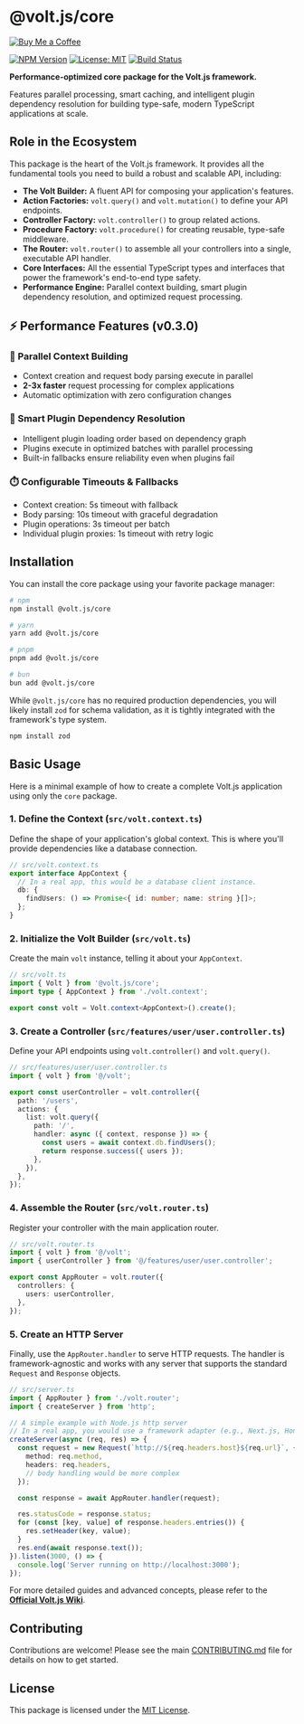 # @volt.js/core
[![Buy Me a Coffee](https://img.shields.io/badge/Buy%20Me%20a%20Coffee-Donate-yellow?style=for-the-badge&logo=coffee)](https://donate.stripe.com/9B68wQeY9eEpeYI5ftcZa01)

[![NPM Version](https://img.shields.io/npm/v/@volt.js/core.svg)](https://www.npmjs.com/package/@volt.js/core)
[![License: MIT](https://img.shields.io/badge/License-MIT-yellow.svg)](https://opensource.org/licenses/MIT)
[![Build Status](https://img.shields.io/github/actions/workflow/status/andeerc/volt.js/main.yml?branch=main)](https://github.com/andeerc/volt.js/actions)

**Performance-optimized core package for the Volt.js framework.**

Features parallel processing, smart caching, and intelligent plugin dependency resolution for building type-safe, modern TypeScript applications at scale.

## Role in the Ecosystem

This package is the heart of the Volt.js framework. It provides all the fundamental tools you need to build a robust and scalable API, including:

-   **The Volt Builder:** A fluent API for composing your application's features.
-   **Action Factories:** `volt.query()` and `volt.mutation()` to define your API endpoints.
-   **Controller Factory:** `volt.controller()` to group related actions.
-   **Procedure Factory:** `volt.procedure()` for creating reusable, type-safe middleware.
-   **The Router:** `volt.router()` to assemble all your controllers into a single, executable API handler.
-   **Core Interfaces:** All the essential TypeScript types and interfaces that power the framework's end-to-end type safety.
-   **Performance Engine:** Parallel context building, smart plugin dependency resolution, and optimized request processing.

## ⚡ Performance Features (v0.3.0)

### 🚀 Parallel Context Building
- Context creation and request body parsing execute in parallel
- **2-3x faster** request processing for complex applications
- Automatic optimization with zero configuration changes

### 🔄 Smart Plugin Dependency Resolution
- Intelligent plugin loading order based on dependency graph
- Plugins execute in optimized batches with parallel processing
- Built-in fallbacks ensure reliability even when plugins fail

### ⏱️ Configurable Timeouts & Fallbacks
- Context creation: 5s timeout with fallback
- Body parsing: 10s timeout with graceful degradation
- Plugin operations: 3s timeout per batch
- Individual plugin proxies: 1s timeout with retry logic

## Installation

You can install the core package using your favorite package manager:

```bash
# npm
npm install @volt.js/core

# yarn
yarn add @volt.js/core

# pnpm
pnpm add @volt.js/core

# bun
bun add @volt.js/core
```

While `@volt.js/core` has no required production dependencies, you will likely install `zod` for schema validation, as it is tightly integrated with the framework's type system.

```bash
npm install zod
```

## Basic Usage

Here is a minimal example of how to create a complete Volt.js application using only the `core` package.

### 1. Define the Context (`src/volt.context.ts`)

Define the shape of your application's global context. This is where you'll provide dependencies like a database connection.

```typescript
// src/volt.context.ts
export interface AppContext {
  // In a real app, this would be a database client instance.
  db: {
    findUsers: () => Promise<{ id: number; name: string }[]>;
  };
}
```

### 2. Initialize the Volt Builder (`src/volt.ts`)

Create the main `volt` instance, telling it about your `AppContext`.

```typescript
// src/volt.ts
import { Volt } from '@volt.js/core';
import type { AppContext } from './volt.context';

export const volt = Volt.context<AppContext>().create();
```

### 3. Create a Controller (`src/features/user/user.controller.ts`)

Define your API endpoints using `volt.controller()` and `volt.query()`.

```typescript
// src/features/user/user.controller.ts
import { volt } from '@/volt';

export const userController = volt.controller({
  path: '/users',
  actions: {
    list: volt.query({
      path: '/',
      handler: async ({ context, response }) => {
        const users = await context.db.findUsers();
        return response.success({ users });
      },
    }),
  },
});
```

### 4. Assemble the Router (`src/volt.router.ts`)

Register your controller with the main application router.

```typescript
// src/volt.router.ts
import { volt } from '@/volt';
import { userController } from '@/features/user/user.controller';

export const AppRouter = volt.router({
  controllers: {
    users: userController,
  },
});
```

### 5. Create an HTTP Server

Finally, use the `AppRouter.handler` to serve HTTP requests. The handler is framework-agnostic and works with any server that supports the standard `Request` and `Response` objects.

```typescript
// src/server.ts
import { AppRouter } from './volt.router';
import { createServer } from 'http';

// A simple example with Node.js http server
// In a real app, you would use a framework adapter (e.g., Next.js, Hono)
createServer(async (req, res) => {
  const request = new Request(`http://${req.headers.host}${req.url}`, {
    method: req.method,
    headers: req.headers,
    // body handling would be more complex
  });

  const response = await AppRouter.handler(request);

  res.statusCode = response.status;
  for (const [key, value] of response.headers.entries()) {
    res.setHeader(key, value);
  }
  res.end(await response.text());
}).listen(3000, () => {
  console.log('Server running on http://localhost:3000');
});
```

For more detailed guides and advanced concepts, please refer to the **[Official Volt.js Wiki](https://voltjs.com/docs)**.

## Contributing

Contributions are welcome! Please see the main [CONTRIBUTING.md](/CONTRIBUTING.md) file for details on how to get started.

## License

This package is licensed under the [MIT License](/LICENSE).
